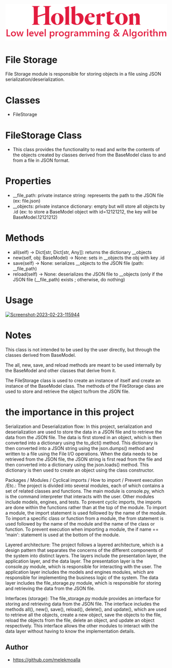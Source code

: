 <div align=center>  
    <img  
    style="text-align:center"  
    src="https://raw.githubusercontent.com/coding-max/hbtn_config/main/assets/head_low-level.png"  
    alt="Holberton School"/>  
</div>

# File Storage

File Storage module is responsible for storing objects in a file using JSON serialization/deserialization.

# Classes

* FileStorage

# FileStorage Class
* This class provides the functionality to read and write the contents of the objects created by classes derived from the BaseModel class to and from a file in JSON format.

# Properties
* __file_path: private instance string: represents the path to the JSON file (ex: file.json)
* __objects: private instance dictionary: empty but will store all objects by <class name>.id (ex: to store a BaseModel object with id=12121212, the key will be BaseModel.12121212)

# Methods

* all(self) -> Dict[str, Dict[str, Any]]: returns the dictionary __objects
* new(self, obj: BaseModel) -> None: sets in __objects the obj with key <obj class name>.id
* save(self) -> None: serializes __objects to the JSON file (path: __file_path)
* reload(self) -> None: deserializes the JSON file to __objects (only if the JSON file (__file_path) exists ; otherwise, do nothing)

# Usage

<a href="https://ibb.co/VYdLkz4"><img src="https://i.ibb.co/JjNcSGJ/Screenshot-2023-02-23-115944.png" alt="Screenshot-2023-02-23-115944" border="0"></a>

# Notes

This class is not intended to be used by the user directly, but through the classes derived from BaseModel.

The all, new, save, and reload methods are meant to be used internally by the BaseModel and other classes that derive from it.

The FileStorage class is used to create an instance of itself and create an instance of the BaseModel class. The methods of the FileStorage class are used to store and retrieve the object to/from the JSON file.
# the importance in this project

Serialization and Deserialization flow:
In this project, serialization and deserialization are used to store the data in a JSON file and to retrieve the data from the JSON file. The data is first stored in an object, which is then converted into a dictionary using the to_dict() method. This dictionary is then converted into a JSON string using the json.dumps() method and written to a file using the File I/O operations. When the data needs to be retrieved from the JSON file, the JSON string is first read from the file and then converted into a dictionary using the json.loads() method. This dictionary is then used to create an object using the class constructor.

Packages / Modules / Cyclical imports / How to import / Prevent execution /Etc.:
The project is divided into several modules, each of which contains a set of related classes and functions. The main module is console.py, which is the command interpreter that interacts with the user. Other modules include models, engines, and tests. To prevent cyclic imports, the imports are done within the functions rather than at the top of the module. To import a module, the import statement is used followed by the name of the module. To import a specific class or function from a module, the from statement is used followed by the name of the module and the name of the class or function. To prevent execution when importing a module, the if name == 'main': statement is used at the bottom of the module.

Layered architecture:
The project follows a layered architecture, which is a design pattern that separates the concerns of the different components of the system into distinct layers. The layers include the presentation layer, the application layer, and the data layer. The presentation layer is the console.py module, which is responsible for interacting with the user. The application layer includes the models and engines modules, which are responsible for implementing the business logic of the system. The data layer includes the file_storage.py module, which is responsible for storing and retrieving the data from the JSON file.

Interfaces (storage):
The file_storage.py module provides an interface for storing and retrieving data from the JSON file. The interface includes the methods all(), new(), save(), reload(), delete(), and update(), which are used to retrieve all the objects, create a new object, save the objects to the file, reload the objects from the file, delete an object, and update an object respectively. This interface allows the other modules to interact with the data layer without having to know the implementation details.

## Author

*  https://github.com/melekmoalla
